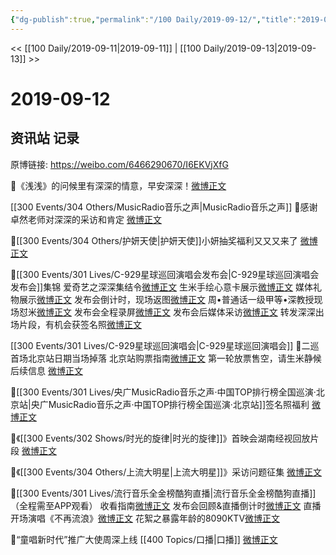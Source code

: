 ```yaml
---
{"dg-publish":true,"permalink":"/100 Daily/2019-09-12/","title":"2019-09-12","created":"2023-03-29T11:18:00.392+08:00","updated":"2023-03-29T11:19:50.795+08:00"}
---
```



<< [[100 Daily/2019-09-11\|2019-09-11]] | [[100 Daily/2019-09-13\|2019-09-13]] >>

# 2019-09-12

## 资讯站 记录

原博链接: https://weibo.com/6466290670/I6EKVjXfG

💫《浅浅》的问候里有深深的情意，早安深深！[微博正文](https://m.weibo.cn/6466290670/4415614535758481)

[[300 Events/304 Others/MusicRadio音乐之声\|MusicRadio音乐之声]]
💫感谢卓然老师对深深的采访和肯定
[微博正文](https://m.weibo.cn/6466290670/4415618855756242)

💫[[300 Events/304 Others/护妍天使\|护妍天使]]小妍抽奖福利又又又来了
[微博正文](https://m.weibo.cn/6466290670/4415637969408227)

💫[[300 Events/301 Lives/C-929星球巡回演唱会发布会\|C-929星球巡回演唱会发布会]]集锦
爱奇艺之深深集结令[微博正文](https://m.weibo.cn/6466290670/4415641693546235)
生米手绘心意卡展示[微博正文](https://m.weibo.cn/6466290670/4415641899199331)
媒体礼物展示[微博正文](https://m.weibo.cn/6466290670/4415672123236450)
发布会倒计时，现场返图[微博正文](https://m.weibo.cn/6466290670/4415703534630256)
周•普通话一级甲等•深教授现场怼米[微博正文](https://m.weibo.cn/6466290670/4415727362357310)
发布会全程录屏[微博正文](https://m.weibo.cn/6466290670/4415731309024136)
发布会后媒体采访[微博正文](https://m.weibo.cn/6466290670/4415756714254090)
转发深深出场片段，有机会获签名照[微博正文](https://m.weibo.cn/6466290670/4415793783135991)

[[300 Events/301 Lives/C-929星球巡回演唱会\|C-929星球巡回演唱会]]
💫二巡首场北京站日期当场掉落
北京站购票指南[微博正文](https://m.weibo.cn/6466290670/4415725102105437)
第一轮放票售空，请生米静候后续信息
[微博正文](https://m.weibo.cn/6466290670/4415761172454636)

💫[[300 Events/301 Lives/央广MusicRadio音乐之声·中国TOP排行榜全国巡演·北京站\|央广MusicRadio音乐之声·中国TOP排行榜全国巡演·北京站]]签名照福利
[微博正文](https://m.weibo.cn/6466290670/4415642675037457)

💫《[[300 Events/302 Shows/时光的旋律\|时光的旋律]]》首映会湖南经视回放片段
[微博正文](https://m.weibo.cn/6466290670/4415671284817440)

💫《[[300 Events/304 Others/上流大明星\|上流大明星]]》采访问题征集
[微博正文](https://m.weibo.cn/6466290670/4415675126557455)

💫[[300 Events/301 Lives/流行音乐全金榜酷狗直播\|流行音乐全金榜酷狗直播]]
（全程需至APP观看）
收看指南[微博正文](https://m.weibo.cn/6466290670/4415773088721780)
发布会回顾&直播倒计时[微博正文](https://m.weibo.cn/6466290670/4415791258457592)
直播开场演唱《不再流浪》[微博正文](https://m.weibo.cn/6466290670/4415826087986047)
花絮之暴露年龄的8090KTV[微博正文](https://m.weibo.cn/6466290670/4415827623128477)

💫“童唱新时代”推广大使周深上线 [[400 Topics/口播\|口播]]
[微博正文](https://m.weibo.cn/6466290670/4415798091024710)
